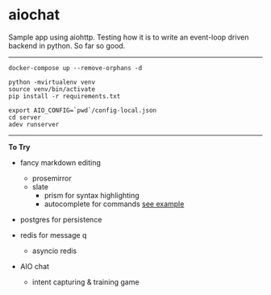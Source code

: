 # aiochat
 
Sample app using aiohttp. Testing how it is to write an event-loop driven backend in python. So far so good.

____________

```
docker-compose up --remove-orphans -d

python -mvirtualenv venv
source venv/bin/activate
pip install -r requirements.txt

export AIO_CONFIG=`pwd`/config-local.json
cd server
adev runserver
```
____________


**To Try**
- fancy markdown editing
  - prosemirror
  - slate
    - prism for syntax highlighting
    - autocomplete for commands [see example](https://www.slatejs.org/examples/mentions)
- postgres for persistence
- redis for message q
  - asyncio redis

- AIO chat
  - intent capturing & training game
  
